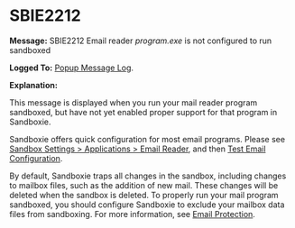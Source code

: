 # SBIE2212


**Message:** SBIE2212 Email reader _program.exe_ is not configured to run sandboxed

**Logged To:** [Popup Message Log](PopupMessageLog).

**Explanation:**

This message is displayed when you run your mail reader program sandboxed, but have not yet enabled proper support for that program in Sandboxie.

Sandboxie offers quick configuration for most email programs. Please see [Sandbox Settings > Applications > Email Reader](ApplicationsSettings#email), and then [Test Email Configuration](TestEmailConfiguration).

By default, Sandboxie traps all changes in the sandbox, including changes to mailbox files, such as the addition of new mail. These changes will be deleted when the sandbox is deleted. To properly run your mail program sandboxed, you should configure Sandboxie to exclude your mailbox data files from sandboxing. For more information, see [Email Protection](EmailProtection).
